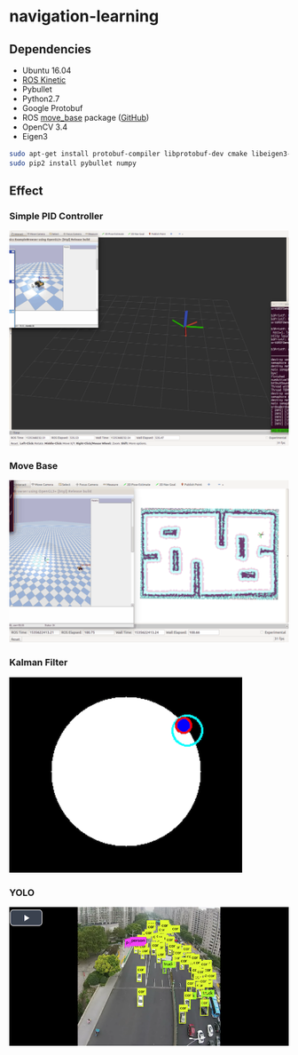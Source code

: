 # navigation-learning
## Dependencies
* Ubuntu 16.04
* [ROS Kinetic](http://wiki.ros.org/kinetic/Installation/Ubuntu)
* Pybullet
* Python2.7
* Google Protobuf
* ROS [move_base](http://wiki.ros.org/move_base) package ([GitHub](https://github.com/ros-planning/navigation))
* OpenCV 3.4
* Eigen3


```bash
sudo apt-get install protobuf-compiler libprotobuf-dev cmake libeigen3-dev
sudo pip2 install pybullet numpy
```
## Effect
### Simple PID Controller

![image](./image/effect.gif)

### Move Base

![image](./image/effect_movebase.gif)

### Kalman Filter

![image](./image/effect_kalman_filter.gif)

### YOLO
[![YOLO Video](image/shot.png)](https://box.nju.edu.cn/d/67c7674d35f84d178791/files/?p=/Data/Video/viaYolo/RSD-005-13min-res035.mp4 "Click to watch the YOLO video")